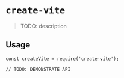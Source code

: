 # `create-vite`

> TODO: description

## Usage

```
const createVite = require('create-vite');

// TODO: DEMONSTRATE API
```
